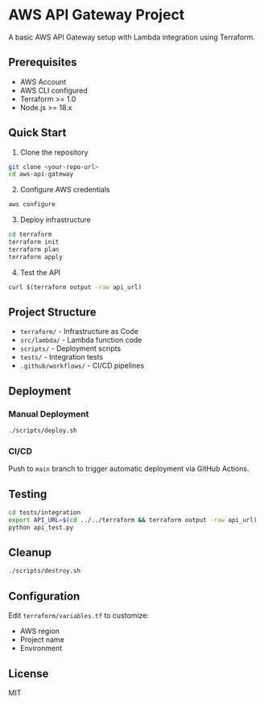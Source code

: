# AWS API Gateway Project

A basic AWS API Gateway setup with Lambda integration using Terraform.

## Prerequisites

- AWS Account
- AWS CLI configured
- Terraform >= 1.0
- Node.js >= 18.x

## Quick Start

1. Clone the repository
```bash
git clone <your-repo-url>
cd aws-api-gateway
```

2. Configure AWS credentials
```bash
aws configure
```

3. Deploy infrastructure
```bash
cd terraform
terraform init
terraform plan
terraform apply
```

4. Test the API
```bash
curl $(terraform output -raw api_url)
```

## Project Structure

- `terraform/` - Infrastructure as Code
- `src/lambda/` - Lambda function code
- `scripts/` - Deployment scripts
- `tests/` - Integration tests
- `.github/workflows/` - CI/CD pipelines

## Deployment

### Manual Deployment
```bash
./scripts/deploy.sh
```

### CI/CD
Push to `main` branch to trigger automatic deployment via GitHub Actions.

## Testing

```bash
cd tests/integration
export API_URL=$(cd ../../terraform && terraform output -raw api_url)
python api_test.py
```

## Cleanup

```bash
./scripts/destroy.sh
```

## Configuration

Edit `terraform/variables.tf` to customize:
- AWS region
- Project name
- Environment

## License

MIT
